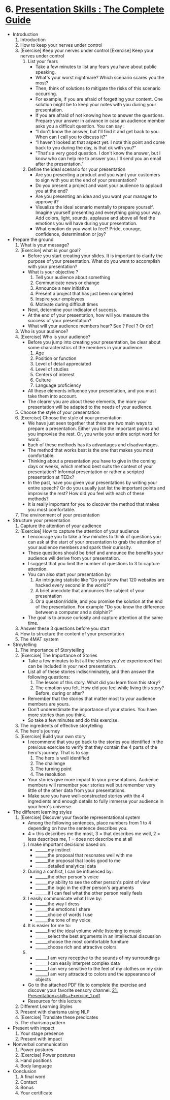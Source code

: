 # 6. [Presentation Skills : The Complete Guide](https://udemy.com/course/presentation-skills-the-complete-guide)

* Introduction
    1. Introduction
    2. How to keep your nerves under control
    3. [Exercise] Keep your nerves under control
    [Exercise] Keep your nerves under control
        1. List your fears
            * Take a few minutes to list any fears you have about public speaking.
            * What's your worst nightmare? Which scenario scares you the most?
            * Then, think of solutions to mitigate the risks of this scenario occurring.
            * For example, if you are afraid of forgetting your content. One solution might be to keep your notes with you during your presentation.
            * If you are afraid of not knowing how to answer the questions. Prepare your answer in advance in case an audience member asks you a difficult question. You can say :
            * “I don't know the answer, but I'll find it and get back to you. When can I call you to discuss it?"
            * “I haven’t looked at that aspect yet. I note this point and come back to you during the day, is that ok with you?"
            * "That's a very good question. I don't know the answer, but I know who can help me to answer you. I'll send you an email after the presentation."
        2. Define the ideal scenario for your presentation
            * Are you presenting a product and you want your customers to sign with you at the end of your presentation?
            * Do you present a project and want your audience to applaud you at the end?
            * Are you presenting an idea and you want your manager to approve it?
            * Visualize the ideal scenario mentally to prepare yourself. Imagine yourself presenting and everything going your way. Add colors, light, sounds, applause and above all feel the emotions you will have during your presentation.
            * What emotion do you want to feel? Pride, courage, confidence, determination or joy?
* Prepare the ground
    1. What is your message?
    5. [Exercise] what is your goal?
        * Before you start creating your slides. It is important to clarify the purpose of your presentation. What do you want to accomplish with your presentation?
        * What is your objective ?
            1. Tell your audience about something
            1. Communicate news or change
            1. Announce a new initiative
            1. Present a project that has just been completed
            1. Inspire your employees
            1. Motivate during difficult times
        * Next, determine your indicator of success.
        * At the end of your presentation, how will you measure the success of your presentation?
        * What will your audience members hear? See ? Feel ? Or do?
    6. Who is your audience?
    7. [Exercise] Who is your audience?
        * Before you jump into creating your presentation, be clear about some characteristics of the members in your audience.
            1. Age
            1. Position or function
            1. Level of detail appreciated
            1. Level of studies
            1. Centers of interest
            1. Culture
            1. Language proficiency
        * All these elements influence your presentation, and you must take them into account.
        * The clearer you are about these elements, the more your presentation will be adapted to the needs of your audience.
    8. Choose the style of your presentation
    9. [Exercise] Choose the style of your presentation
        * We have just seen together that there are two main ways to prepare a presentation. Either you list the important points and you improvise the rest. Or, you write your entire script word for word.
        * Each of these methods has its advantages and disadvantages.
        * The method that works best is the one that makes you most comfortable.
        * Thinking about a presentation you have to give in the coming days or weeks, which method best suits the context of your presentation? Informal presentation or rather a scripted presentation at TEDx?
        * In the past, have you given your presentations by writing your entire speech? Or do you usually just list the important points and improvise the rest? How did you feel with each of these methods?
        * It is really important for you to discover the method that makes you most comfortable.
    10. The environment of your presentation
* Structure your presentation
    1. Capture the attention of your audience
    12. [Exercise] How to capture the attention of your audience
        * I encourage you to take a few minutes to think of questions you can ask at the start of your presentation to grab the attention of your audience members and spark their curiosity.
        * These questions should be brief and announce the benefits your audience will derive from your presentation.
        * I suggest that you limit the number of questions to 3 to capture attention.
        * You can also start your presentation by:
            1. An intriguing statistic like "Do you know that 120 websites are hacked every second in the world?"
            1. A brief anecdote that announces the subject of your presentation
            1. Or a question/riddle, and you promise the solution at the end of the presentation. For example "Do you know the difference between a computer and a dolphin?"
        * The goal is to arouse curiosity and capture attention at the same time.
    13. Answer these 3 questions before you start
    14. How to structure the content of your presentation
    15. The 4MAT system
* Stroytelling
    1. The importance of Storytelling
    17. [Exercise] The Importance of Stories
        * Take a few minutes to list all the stories you've experienced that can be included in your next presentation.
        * List all of these stories indiscriminately, and then answer the following questions:
            1. The lesson of this story. What did you learn from this story?
            1. The emotion you felt. How did you feel while living this story? Before, during or after?
        * Remember that the stories that matter most to your audience members are yours.
        * Don't underestimate the importance of your stories. You have more stories than you think.
        * So take a few minutes and do this exercise.
  18. The ingredients of effective storytelling
    19. The hero's journey
    20. [Exercise] Build your own story
        * I recommend that you go back to the stories you identified in the previous exercise to verify that they contain the 4 parts of the hero's journey. That is to say:
            1. The hero is well identified
            1. The challenge
            1. The turning point
            1. The resolution
        * Your stories give more impact to your presentations. Audience members will remember your stories well but remember very little of the other data from your presentations.
        * Make sure you have well-constructed stories with the 4 ingredients and enough details to fully immerse your audience in your hero's universe.
* The different learning styles
    1. [Exercise] Discover your favorite representational system
        * Among the following sentences, place numbers from 1 to 4 depending on how the sentence describes you.
        * 4 = this describes me the most, 3 = that describes me well, 2 = less describes me, 1 = does not describe me at all
        1. I make important decisions based on:
            * ______my instinct
            * ______the proposal that resonates well with me
            * ______the proposal that looks good to me
            * ______detailed analytical data
        2. During a conflict, I can be influenced by:
            * ______the other person's voice
            * ______my ability to see the other person's point of view
            * ______the logic in the other person's arguments
            * ______if I can feel what the other person really feels
        3. I easily communicate what I live by:
            * ______the way I dress
            * ______the emotions I share
            * ______choice of words I use
            * ______the tone of my voice
        4. It is easier for me to:
            * ______find the ideal volume while listening to music
            * ______select the best arguments in an intellectual discussion
            * ______choose the most comfortable furniture
            * ______choose rich and attractive colors
        5. 
            * ______I am very receptive to the sounds of my surroundings
            * ______I can easily interpret complex data
            * ______I am very sensitive to the feel of my clothes on my skin
            * ______I am very attracted to colors and the appearance of objects
        * Go to the attached PDF file to complete the exercise and discover your favorite sensory channel. [21. Presentation+skills+Exercice_1.pdf]()
        * Resources for this lecture
    22. Different Learning Styles
    23. Present with charisma using NLP
    24. [Exercise] Translate these predicates
    25. The charisma pattern
* Present with impact
    1. Your stage presence
    27. Present with impact
* Nonverbal communication
    1. Power postures
    29. [Exercise] Power postures
    30. Hand positions
    31. Body language
* Conclusion
    1. A final word
    33. Contact
    34. Bonus
    35. Your certificate
